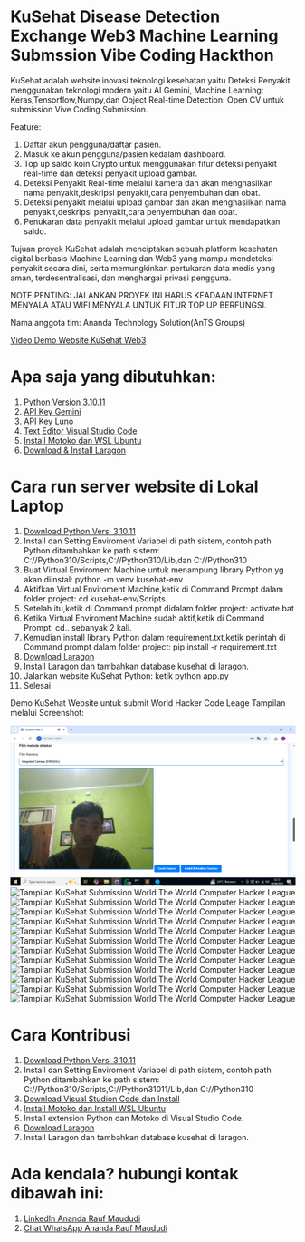 # KuSehat Disease Detection Exchange Web3 Machine Learning Submssion Vibe Coding Hackthon
KuSehat adalah website inovasi teknologi kesehatan yaitu Deteksi Penyakit  menggunakan teknologi modern yaitu AI Gemini, Machine Learning:  Keras,Tensorflow,Numpy,dan Object Real-time Detection: Open CV untuk submission Vive Coding Submission.


Feature:
1. Daftar akun pengguna/daftar pasien.
2. Masuk ke akun pengguna/pasien kedalam dashboard.
3. Top up saldo koin Crypto untuk menggunakan fitur deteksi penyakit real-time dan deteksi penyakit upload gambar.
4. Deteksi Penyakit Real-time melalui kamera dan akan menghasilkan nama penyakit,deskripsi penyakit,cara penyembuhan dan obat.
5. Deteksi penyakit melalui upload gambar dan akan menghasilkan nama penyakit,deskripsi penyakit,cara penyembuhan dan obat.
6. Penukaran data penyakit melalui upload gambar untuk mendapatkan saldo.



Tujuan proyek KuSehat adalah menciptakan sebuah platform kesehatan digital berbasis Machine Learning dan Web3 yang mampu mendeteksi penyakit secara dini, serta memungkinkan pertukaran data medis yang aman, terdesentralisasi, dan menghargai privasi pengguna.

NOTE PENTING: JALANKAN PROYEK INI HARUS KEADAAN INTERNET MENYALA ATAU WIFI MENYALA UNTUK FITUR TOP UP BERFUNGSI.

Nama anggota tim: Ananda Technology Solution(AnTS Groups)


[Video Demo Website KuSehat Web3](https://www.youtube.com/watch?v=fVP2rikjsac)

# Apa saja yang dibutuhkan:
1. [Python Version 3.10.11](https://www.python.org/downloads/release/python-31011/)
2. [API Key Gemini](https://aistudio.google.com/apikey)
3. [API Key Luno](https://www.luno.com/wallet/security/api_keys)
4. [Text Editor Visual Studio Code](https://code.visualstudio.com/Download)
5. [Install Motoko dan WSL Ubuntu](https://internetcomputer.org/docs/motoko/install)
6. [Download & Install Laragon](https://github.com/leokhoa/laragon/releases/download/6.0.0/laragon-wamp.exe)

# Cara run server website di Lokal Laptop 
1. [Download Python Versi 3.10.11](https://www.python.org/downloads/release/python-31011/)
2. Install dan Setting Enviroment Variabel di path sistem, contoh path Python ditambahkan ke path sistem: C://Python310/Scripts,C://Python310/Lib,dan C://Python310
3. Buat Virtual Enviroment Machine untuk menampung library Python yg akan diinstal: python -m venv kusehat-env
4. Aktifkan Virtual Enviroment Machine,ketik di Command Prompt dalam folder project: cd kusehat-env/Scripts.
5. Setelah itu,ketik di Command prompt didalam folder project: activate.bat
6. Ketika Virtual Enviroment Machine sudah aktif,ketik di Command Prompt: cd.. sebanyak 2 kali.
7. Kemudian install library Python dalam requirement.txt,ketik perintah di Command prompt dalam folder project: pip install -r requirement.txt
8. [Download Laragon](https://github.com/leokhoa/laragon/releases/download/6.0.0/laragon-wamp.exe)
9. Install Laragon dan tambahkan database kusehat di laragon.
10. Jalankan website KuSehat Python: ketik python app.py
11. Selesai



Demo KuSehat Website untuk submit World Hacker Code Leage Tampilan melalui Screenshot:

![Tampilan KuSehat Submission World The World Computer Hacker League ](https://github.com/sirrauf/KuSehat-Web3/blob/main/Hasil%20tampilan%20Screenshoot/SS%20Demo%20Website%20KuSehat%20Web3%20Only0.png?raw=true)
![Tampilan KuSehat Submission World The World Computer Hacker League ](https://github.com/sirrauf/KuSehat-Web3/blob/main/Hasil%20tampilan%20Screenshoot/SS%20Demo%20Website%20KuSehat%20Web3%20Only.png?raw=true)
![Tampilan KuSehat Submission World The World Computer Hacker League ](https://github.com/sirrauf/KuSehat-Web3/blob/main/Hasil%20tampilan%20Screenshoot/SS%20Demo%20Website%20KuSehat%20Web3%20Only2.png?raw=true)
![Tampilan KuSehat Submission World The World Computer Hacker League ](https://github.com/sirrauf/KuSehat-Web3/blob/main/Hasil%20tampilan%20Screenshoot/SS%20Demo%20Website%20KuSehat%20Web3%20Only3.png?raw=true)
![Tampilan KuSehat Submission World The World Computer Hacker League ](https://github.com/sirrauf/KuSehat-Web3/blob/main/Hasil%20tampilan%20Screenshoot/SS%20Demo%20Website%20KuSehat%20Web3%20Only4.png?raw=true)
![Tampilan KuSehat Submission World The World Computer Hacker League ](https://github.com/sirrauf/KuSehat-Web3/blob/main/Hasil%20tampilan%20Screenshoot/SS%20Demo%20Website%20KuSehat%20Web3%20Only5.png?raw=true)
![Tampilan KuSehat Submission World The World Computer Hacker League ](https://github.com/sirrauf/KuSehat-Web3/blob/main/Hasil%20tampilan%20Screenshoot/SS%20Demo%20Website%20KuSehat%20Web3%20Only6.png?raw=true)
![Tampilan KuSehat Submission World The World Computer Hacker League ](https://github.com/sirrauf/KuSehat-Web3/blob/main/Hasil%20tampilan%20Screenshoot/SS%20Demo%20Website%20KuSehat%20Web3%20Only7.png?raw=true)
![Tampilan KuSehat Submission World The World Computer Hacker League ](https://github.com/sirrauf/KuSehat-Web3/blob/main/Hasil%20tampilan%20Screenshoot/SS%20Demo%20Website%20KuSehat%20Web3%20Only8.png?raw=true)
![Tampilan KuSehat Submission World The World Computer Hacker League ](https://github.com/sirrauf/KuSehat-Web3/blob/main/Hasil%20tampilan%20Screenshoot/SS%20Demo%20Website%20KuSehat%20Web3%20Only9.png?raw=true)
![Tampilan KuSehat Submission World The World Computer Hacker League ](https://github.com/sirrauf/KuSehat-Web3/blob/main/Hasil%20tampilan%20Screenshoot/SS%20Demo%20Website%20KuSehat%20Web3%20Only10.png?raw=true)
![Tampilan KuSehat Submission World The World Computer Hacker League ](https://github.com/sirrauf/KuSehat-Web3/blob/main/Hasil%20tampilan%20Screenshoot/SS%20Demo%20Website%20KuSehat%20Web3%20Only11.png?raw=true)
![Tampilan KuSehat Submission World The World Computer Hacker League ](https://github.com/sirrauf/KuSehat-Web3/blob/main/Hasil%20tampilan%20Screenshoot/SS%20Demo%20Website%20KuSehat%20Web3%20Only12.png?raw=true)


# Cara Kontribusi
1. [Download Python Versi 3.10.11](https://www.python.org/downloads/release/python-31011/)
2. Install dan Setting Enviroment Variabel di path sistem, contoh path Python ditambahkan ke path sistem: C://Python310/Scripts,C://Python31011/Lib,dan C://Python310
3. [Download Visual Studion Code dan Install](https://code.visualstudio.com/)
4. [Install Motoko dan Install WSL Ubuntu](https://internetcomputer.org/docs/motoko/install)
5. Install extension Python dan Motoko di Visual Studio Code.
6. [Download Laragon](https://github.com/leokhoa/laragon/releases/download/6.0.0/laragon-wamp.exe)
7. Install Laragon dan tambahkan database kusehat di laragon.



# Ada kendala? hubungi kontak dibawah ini:

1. [LinkedIn Ananda Rauf Maududi](https://www.linkedin.com/in/sir-ananda-rauf-maududi?_l=en_US)
2. [Chat WhatsApp Ananda Rauf Maududi](https://wa.me/6285117041240)
